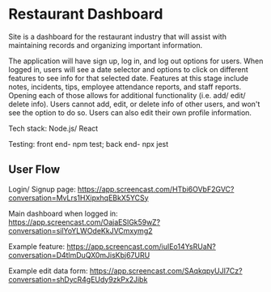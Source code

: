 # Restaurant Dashboard

Site is a dashboard for the restaurant industry that will assist with maintaining records and organizing important information.

The application will have sign up, log in, and log out options for users. When logged in, users will see a date selector and options to click on different features to see info for that selected date. Features at this stage include notes, incidents, tips, employee attendance reports, and staff reports. Opening each of those allows for additional functionality (i.e. add/ edit/ delete info). Users cannot add, edit, or delete info of other users, and won't see the option to do so. Users can also edit their own profile information.

Tech stack: Node.js/ React

Testing: front end- npm test; back end- npx jest


## User Flow

Login/ Signup page: https://app.screencast.com/HTbi6OVbF2GVC?conversation=MvLrs1HXipxhqEBkX5YCSy

Main dashboard when logged in: https://app.screencast.com/OajaESlGk59wZ?conversation=silYoYLWOdeKkJVCmxymg2

Example feature: https://app.screencast.com/iuIEo14YsRUaN?conversation=D4tlmDuQX0mJisKbj67URU

Example edit data form: https://app.screencast.com/SAqkqpyUJI7Cz?conversation=shDycR4gEUdy9zkPx2Jibk

